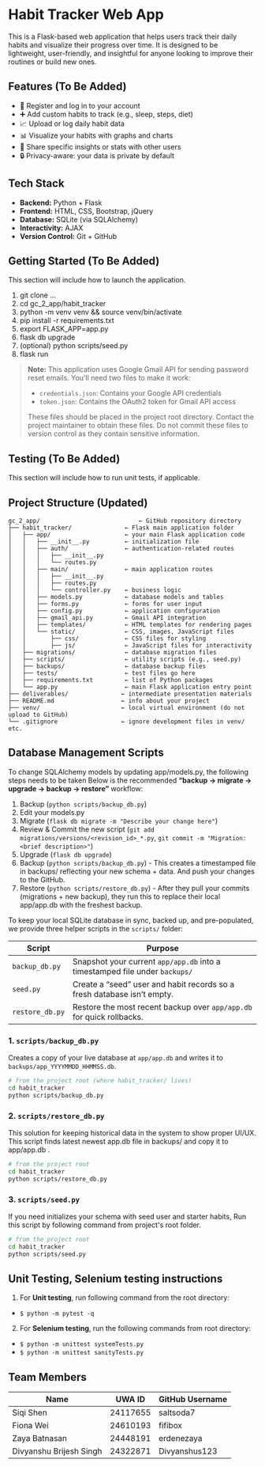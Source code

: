 # Habit Tracker Web App

This is a Flask-based web application that helps users track their daily habits and visualize their progress over time. It is designed to be lightweight, user-friendly, and insightful for anyone looking to improve their routines or build new ones.

## Features (To Be Added)

- 📝 Register and log in to your account
- ➕ Add custom habits to track (e.g., sleep, steps, diet)
- 📈 Upload or log daily habit data
- 📊 Visualize your habits with graphs and charts
- 🤝 Share specific insights or stats with other users
- 🔒 Privacy-aware: your data is private by default

## Tech Stack

- **Backend:** Python + Flask
- **Frontend:** HTML, CSS, Bootstrap, jQuery
- **Database:** SQLite (via SQLAlchemy)
- **Interactivity:** AJAX
- **Version Control:** Git + GitHub

## Getting Started (To Be Added)
This section will include how to launch the application.

1. git clone …
2. cd gc_2_app/habit_tracker
3. python -m venv venv && source venv/bin/activate
4. pip install -r requirements.txt
5. export FLASK_APP=app.py          
6. flask db upgrade             
7. (optional) python scripts/seed.py 
8. flask run

> **Note:** This application uses Google Gmail API for sending password reset emails. You'll need two files to make it work:
> - `credentials.json`: Contains your Google API credentials
> - `token.json`: Contains the OAuth2 token for Gmail API access
> 
> These files should be placed in the project root directory. Contact the project maintainer to obtain these files. Do not commit these files to version control as they contain sensitive information.

## Testing (To Be Added)
This section will include how to run unit tests, if applicable.

## Project Structure (Updated)
```
gc_2_app/                            ← GitHub repository directory
├── habit_tracker/               ← Flask main application folder
│   ├── app/                     ← your main Flask application code
│   │   ├── __init__.py          ← initialization file
│   │   ├── auth/                ← authentication-related routes
│   │   │   ├── __init__.py
│   │   │   └── routes.py
│   │   ├── main/                ← main application routes
│   │   │   ├── __init__.py
│   │   │   ├── routes.py
│   │   │   └── controller.py    ← business logic
│   │   ├── models.py            ← database models and tables
│   │   ├── forms.py             ← forms for user input
│   │   ├── config.py            ← application configuration
│   │   ├── gmail_api.py         ← Gmail API integration
│   │   ├── templates/           ← HTML templates for rendering pages
│   │   └── static/              ← CSS, images, JavaScript files
│   │       ├── css/             ← CSS files for styling
│   │       ├── js/              ← JavaScript files for interactivity
│   ├── migrations/              ← database migration files
│   ├── scripts/                 ← utility scripts (e.g., seed.py)
│   ├── backups/                 ← database backup files
│   ├── tests/                   ← test files go here
│   ├── requirements.txt         ← list of Python packages
│   └── app.py                   ← main Flask application entry point
├── deliverables/               ← intermediate presentation materials
├── README.md                   ← info about your project
├── venv/                       ← local virtual environment (do not upload to GitHub)
└── .gitignore                  ← ignore development files in venv/ etc.
```

##  Database Management Scripts

To change SQLAlchemy models by updating app/models.py, the following steps needs to be taken
Below is the recommended **“backup → migrate → upgrade → backup → restore”** workflow:

1. Backup (`python scripts/backup_db.py`)
2. Edit your models.py
3. Migrate (`flask db migrate -m "Describe your change here"`)
4. Review & Commit the new script (`git add migrations/versions/<revision_id>_*.py`, `git commit -m "Migration: <brief description>"`)
5. Upgrade (`flask db upgrade`)
6. Backup (`python scripts/backup_db.py`) - This creates a timestamped file in backups/ reflecting your new schema + data. And push your changes to the GitHub.
7. Restore (`python scripts/restore_db.py`) - After they pull your commits (migrations + new backup), they run this to replace their local app/app.db with the freshest backup.

To keep your local SQLite database in sync, backed up, and pre-populated, we provide three helper scripts in the `scripts/` folder:

| Script               | Purpose                                                                     |
| -------------------- | --------------------------------------------------------------------------- |
| `backup_db.py`       | Snapshot your current `app/app.db` into a timestamped file under `backups/` |
| `seed.py`            | Create a “seed” user and habit records so a fresh database isn’t empty.     |
| `restore_db.py`      | Restore the most recent backup over `app/app.db` for quick rollbacks.       |


### 1. `scripts/backup_db.py`
Creates a copy of your live database at `app/app.db` and writes it to `backups/app_YYYYMMDD_HHMMSS.db`.

```bash
# from the project root (where habit_tracker/ lives)
cd habit_tracker
python scripts/backup_db.py
```
### 2. `scripts/restore_db.py`
This solution for keeping historical data in the system to show proper UI/UX. This script finds latest newest app.db file in backups/
and copy it to app/app.db .

```bash
# from the project root
cd habit_tracker
python scripts/restore_db.py
```

### 3. `scripts/seed.py`
If you need initializes your schema with seed user and starter habits, Run this script by following command from project's root folder.

```bash
# from the project root
cd habit_tracker
python scripts/seed.py
```

##  Unit Testing, Selenium testing instructions

1. For **Unit testing**, run following command from the root directory:
- `$ python -m pytest -q`  

2. For **Selenium testing**, run the following commands from root directory:
- `$ python -m unittest systemTests.py` 
- `$ python -m unittest sanityTests.py` 



## Team Members

| Name                    | UWA ID     | GitHub Username  |
|-------------------------|------------|------------------|
| Siqi Shen               | 24117655   |    saltsoda7     |
| Fiona Wei               | 24610193   |    fifibox       |
| Zaya Batnasan           | 24448191   |  erdenezaya      |
| Divyanshu Brijesh Singh | 24322871   |  Divyanshus123   |

